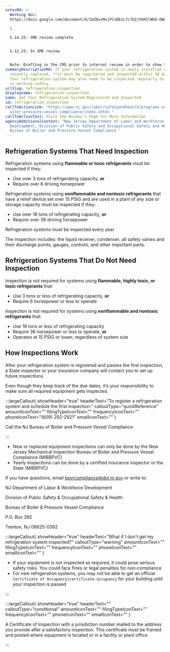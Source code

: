 ```yaml
---
notesMd: >-
  Working doc:
  https://docs.google.com/document/d/1mZQvvMxjPCvBEzL7c7G2jVkKSlWkQ-OWwBXE0SlvZZ0/edit?pli=1&tab=t.qv11ld6e66f\

  \

  5.14.25: SME review complete


  5.12.25: In SME review


  Note: Drafting in the CMS prior to internal review in order to show the SME in a call on 5.8.25
summaryDescriptionMd: If your refrigeration system is newly installed or
  recently replaced, **it must be registered and inspected within 30 days**.
  Your refrigeration system may also need to be inspected regularly to ensure it
  is working safely.
urlSlug: refrigeration-inspection
displayname: refrigeration-inspection
name: Get Your Refrigeration System Registered and Inspected
id: refrigeration-inspection
callToActionLink: "https://www.nj.gov/labor/safetyandhealth/programs-services/b\
  oiler-pressure-vessel-compliance/index.shtml "
callToActionText: Visit the Bureau’s Page for More Information
agencyAdditionalContext: "New Jersey Department of Labor and Workforce
  Development, Division of Public Safety and Occupational Safety and Health,
  Bureau of Boiler and Pressure Vessel Compliance "
---
```


## Refrigeration Systems That Need Inspection

Refrigeration systems using **flammable or toxic refrigerants** must be inspected if they:

- Use over 3 tons of refrigerating capacity, **or**
- Require over 6 driving horsepower

Refrigeration systems using **nonflammable and nontoxic refrigerants** that have a relief device set over 15 PSIG and are used in a plant of any size or storage capacity must be inspected if they:

- Use over 18 tons of refrigerating capacity, **or**
- Require over 36 driving horsepower

Refrigeration systems must be inspected every year.

The inspection includes: the liquid receiver, condenser, all safety valves and their discharge points, gauges, controls, and other important parts.

## Refrigeration Systems That Do Not Need Inspection

Inspection is not required for systems using **flammable, highly toxic, or toxic refrigerants** that:

- Use 3 tons or less of refrigerating capacity, **or**
- Require 6 horsepower or less to operate

Inspection is not required for systems using **nonflammable and nontoxic refrigerants** that:

- Use 18 tons or less of refrigerating capacity
- Require 36 horsepower or less to operate, **or**
- Operates at 15 PSIG or lower, regardless of system size

## How Inspections Work

After your refrigeration system is registered and passes the first inspection, a State inspector or your insurance company will contact you to set up future inspections.

Even though they keep track of the due dates, it’s your responsibility to make sure all required equipment gets inspected.

:::largeCallout{ showHeader="true" headerText="To register a refrigeration system and schedule the first inspection:" calloutType="quickReference" amountIconText="" filingTypeIconText="" frequencyIconText="" phoneIconText="(609) 292-2921" emailIconText="" }

Call the NJ Bureau of Boiler and Pressure Vessel Compliance.

:::

- New or replaced equipment inspections can only be done by the New Jersey Mechanical Inspection Bureau of Boiler and Pressure Vessel Compliance (MIBBPVC)
- Yearly inspections can be done by a certified insurance inspector or the State (MIBBPVC)

If you have questions, email bpvrcompliance@dol.nj.gov or write to:

NJ Department of Labor & Workforce Development

Division of Public Safety & Occupational Safety & Health

Bureau of Boiler & Pressure Vessel Compliance

P.O. Box 392

Trenton, NJ 08625-0392

:::largeCallout{ showHeader="true" headerText="What if I don't get my refrigeration system inspected?" calloutType="warning" amountIconText="" filingTypeIconText="" frequencyIconText="" phoneIconText="" emailIconText="" }

- If your equipment is not inspected as required, it could pose serious safety risks. You could face fines or legal penalties for non-compliance
- For new refrigeration systems, you may not be able to get an official `Certificate of Occupancy|certificate-occupancy` for your building until your inspection is passed

:::

:::largeCallout{ showHeader="true" headerText="" calloutType="conditional" amountIconText="" filingTypeIconText="" frequencyIconText="" phoneIconText="" emailIconText="" }

A Certificate of Inspection with a jurisdiction number mailed to the address you provide after a satisfactory inspection. This certificate must be framed and posted where equipment is located or in a facility or plant office.

:::
